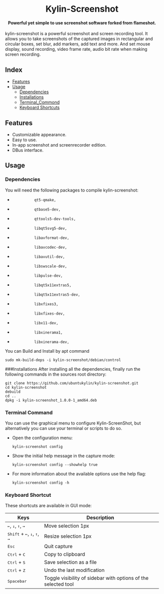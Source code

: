 <div align="center">
  <p>
    <h1>
      Kylin-Screenshot
    </h1>
    <h4>Powerful yet simple to use screenshot software forked from flameshot.</h4>
  </p>
</div>
  kylin-screenshot is a powerful screenshot and screen recording tool. It allows you to take screenshots of the captured images in rectangular and circular boxes, set blur, add markers, add text and more. And set mouse display, sound recording, video frame rate, audio bit rate when making screen recording.


## Index

- [Features](#features)
- [Usage](#usage)
  - [Dependencies](#dependencies)
  - [Installations](installations)
  - [Terminal_Commond](terminal-commond)
  - [Keyboard Shortcuts](#keyboard-shortcuts)

## Features

- Customizable appearance.
- Easy to use.
- In-app screenshot  and  screenrecorder edition.
- DBus interface.

## Usage
### Dependencies
You will need the following packages to compile kylin-screenshot:
-	            qt5-qmake,
-               qtbase5-dev,
-               qttools5-dev-tools,
-               libqt5svg5-dev,
-               libavformat-dev,
-               libavcodec-dev,
-               libavutil-dev,
-               libswscale-dev,
-               libpulse-dev,
-               libqt5x11extras5,
-               libqt5x11extras5-dev,
-               libxfixes3,
-               libxfixes-dev,
-               libx11-dev,
-               libxinerama1,
-               libxinerama-dev,
You can Build and Install by apt command
```shell
sudo mk-build-deps -i kylin-screenshot/debian/control
```
###Installations
After installing all the dependencies, finally run the following commands in the sources root directory:
```shell
git clone https://github.com/ubuntukylin/kylin-screenshot.git
cd kylin-screenshot
debuild
cd ..
dpkg -i kylin-screenshot_1.0.0-1_amd64.deb
```

### Terminal Command
You can use the graphical menu to configure Kylin-ScreenShot, but alternatively you can use your terminal or scripts to do so.

- Open the configuration menu:

    ```shell
    kylin-screenshot config
    ```

- Show the initial help message in the capture mode:

    ```shell
    kylin-screenshot config --showhelp true
    ```

- For more information about the available options use the help flag:

    ```shell
    kylin-screenshot config -h
    ```
### Keyboard Shortcut
These shortcuts are available in GUI mode:

|  Keys                                                                     |  Description                                                   |
|---                                                                        |---                                                             |
| <kbd>←</kbd>, <kbd>↓</kbd>, <kbd>↑</kbd>, <kbd>→</kbd>                    | Move selection 1px                                             |
| <kbd>Shift</kbd> + <kbd>←</kbd>, <kbd>↓</kbd>, <kbd>↑</kbd>, <kbd>→</kbd> | Resize selection 1px                                           |
| <kbd>Esc</kbd>                                                            | Quit capture                                                   |
| <kbd>Ctrl</kbd> + <kbd>C</kbd>                                            | Copy to clipboard                                              |
| <kbd>Ctrl</kbd> + <kbd>S</kbd>                                            | Save selection as a file                                       |
| <kbd>Ctrl</kbd> + <kbd>Z</kbd>                                            | Undo the last modification                                     |
| <kbd>Spacebar</kbd>                                                       | Toggle visibility of sidebar with options of the selected tool |
